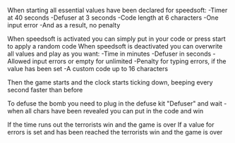 When starting all essential values have been declared for speedsoft:
-Timer at 40 seconds 
-Defuser at 3 seconds 
-Code length at 6 characters
-One input error
-And as a result, no penalty

When speedsoft is activated you can simply put in your code or press start to apply a random code 
When speedsoft is deactivated you can overwrite all values and play as you want:
-Time in minutes
-Defuser in seconds
-Allowed input errors or empty for unlimited
-Penalty for typing errors, if the value has been set 
-A custom code up to 16 characters 

Then the game starts and the clock starts ticking down, beeping every second faster than before

To defuse the bomb you need to plug in the defuse kit "Defuser" and wait 
-when all chars have been revealed you can put in the code and win

If the time runs out the terrorists win and the game is over
If a value for errors is set and has been reached the terrorists win and the game is over
